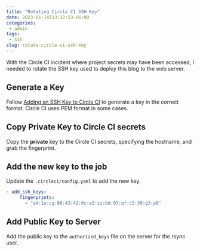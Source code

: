 ```yaml
---
title: "Rotating Circle CI SSH Key"
date: 2023-01-14T13:32:53-06:00
categories:
 - admin 
tags:
 - ssh 
slug: rotate-circle-ci-ssh-key 
---
```


With the Circle CI incident where project secrets may have been accessed,
I needed to rotate the SSH key used to deploy this blog to the web server.

## Generate a Key

Follow [Adding an SSH Key to Circle CI](https://circleci.com/docs/add-ssh-key/) to generate
a key in the correct format.  Circle CI uses PEM format in some cases.

## Copy Private Key to Circle CI secrets

Copy the **private** key to the Circle CI secrets, specifying the hostname, and grab the
fingerprint.

## Add the new key to the job

Update the `.circleci/config.yaml` to add the new key.

```yaml
- add_ssh_keys:
     fingerprints:
       - "a4:1u:cg:99:43:42:0c:e2:zz:bd:03:qf:c5:30:g3:p8"

```

## Add Public Key to Server

Add the public key to the `authorized_keys` file on the server for the
rsync user.
